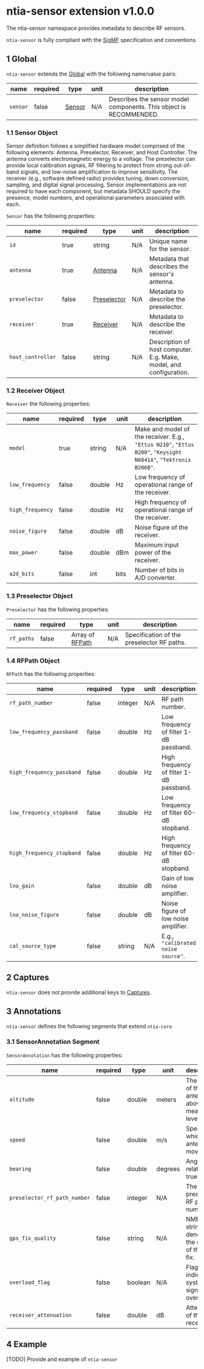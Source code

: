 # ntia-sensor extension v1.0.0
The ntia-sensor namespace provides metadata to describe RF sensors. 

`ntia-sensor` is fully compliant with the [SigMF](https://github.com/gnuradio/SigMF/blob/master/sigmf-spec.md#namespaces) specification and conventions.

## 1 Global
`ntia-sensor` extends the [Global](https://github.com/gnuradio/SigMF/blob/master/sigmf-spec.md#global-object) with the following name/value pairs:

|name|required|type|unit|description|
|----|--------------|-------|-------|-----------|
|`sensor`|false|[Sensor](#11-sensor-object)|N/A|Describes the sensor model components. This object is RECOMMENDED.|

### 1.1 Sensor Object
Sensor definition follows a simplified hardware model comprised of the following elements: Antenna, Preselector, Receiver, and Host Controller. The antenna converts electromagnetic energy to a voltage. The preselector can provide local calibration signals, RF filtering to protect from strong out-of-band signals, and low-noise amplification to improve sensitivity. The receiver (e.g., software defined radio) provides tuning, down conversion, sampling, and digital signal processing. Sensor implementations are not required to have each component, but metadata SHOULD specify the presence, model numbers, and operational parameters associated with each.

`Sensor` has the following properties:

|name|required|type|unit|description|
|----|--------------|-------|-------|-----------|
|`id`|true|string|N/A|Unique name for the sensor.|
|`antenna`|true|[Antenna](https://github.com/NTIA/sigmf-ns-ntia/blob/master/ntia-core.sigmf-ext.md#antenna) |N/A|Metadata that describes the sensor's antenna.|
|`preselector`|false| [Preselector](#13-preselector-object) |N/A|Metadata to describe the preselector.|
|`receiver`|true| [Receiver](#12-receiver-object) |N/A|Metadata to describe the receiver.|
|`host_controller`|false|string|N/A|Description of host computer. E.g. Make, model, and configuration.|

### 1.2 Receiver Object
`Receiver` the following properties:

|name|required|type|unit|description|
|----|--------------|-------|-------|-----------|
|`model`|true|string|N/A|Make and model of the receiver. E.g., `"Ettus N210"`, `"Ettus B200"`, `"Keysight N6841A"`, `"Tektronix B206B"`.|
|`low_frequency`|false|double|Hz|Low frequency of operational range of the receiver.|
|`high_frequency`|false|double|Hz|High frequency of operational range of the receiver.|
|`noise_figure`|false|double|dB|Noise figure of the receiver.|
|`max_power`|false|double|dBm|Maximum input power of the receiver.|
|`a2d_bits`|false|int|bits|Number of bits in A/D converter.|

### 1.3 Preselector Object
`Preselector` has the following properties:

|name|required|type|unit|description|
|----|--------------|-------|-------|-----------|
|`rf_paths`|false| Array of [RFPath](#14-rfpath-object)|N/A|Specification of the preselector RF paths.|

### 1.4 RFPath Object
`RFPath` has the following properties:

|name|required|type|unit|description|
|----|--------------|-------|-------|-----------|
|`rf_path_number`|false|integer|N/A|RF path number.|
|`low_frequency_passband`|false|double|Hz|Low frequency of filter 1-dB passband.|
|`high_frequency_passband`|false|double|Hz|High frequency of filter 1-dB passband.|
|`low_frequency_stopband`|false|double|Hz|Low frequency of filter 60-dB stopband.|
|`high_frequency_stopband`|false|double|Hz|High frequency of filter 60-dB stopband.|
|`lna_gain`|false|double|dB|Gain of low noise amplifier.|
|`lna_noise_figure`|false|double|dB|Noise figure of low noise amplifier.|
|`cal_source_type`|false|string|N/A|E.g., `"calibrated noise source"`.|

## 2 Captures
`ntia-sensor` does not provide additional keys to [Captures](https://github.com/gnuradio/SigMF/blob/master/sigmf-spec.md#captures-array).

## 3 Annotations
`ntia-sensor` defines the following segments that extend `ntia-core`.

### 3.1 SensorAnnotation Segment
`SensorAnnotation` has the following properties:

|name|required|type|unit|description|
|----|--------------|-------|-------|-----------|
|`altitude`|false|double|meters|The height of the antenna above mean sea level.|
|`speed`|false|double|m/s|Speed at which the antenna is moving.|
|`bearing`|false|double|degrees|Angle relative to true North.|
|`preselector_rf_path_number`|false|integer|N/A|The preselector RF path number.|
|`gps_fix_quality`|false|string|N/A|NMEA string denoting the quality of the GPS fix.|
|`overload_flag`|false|boolean|N/A|Flag indicator of system signal overload.|
|`receiver_attenuation`|false|double|dB|Attenuation of the receiver.|

## 4 Example
[TODO] Provide and example of `ntia-sensor`
